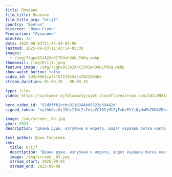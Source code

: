 ```yaml
---
title: Плаване
film_title: Плаване
film_title_org: "Drijf"
country: "Белгия"
Director: "Леви Ступс"
Production: "Лунаниме"
minutes: 15
date: 2025-08-03T11:43:54-05:00
lastmod: 2025-08-03T11:43:54-05:00
images:
  - /img/7Sgpv8SJA2XnKIYR3eh3AULPd6q.webp
thumbnail: /img/Drijf.jpeg
feature_image: /img/7Sgpv8SJA2XnKIYR3eh3AULPd6q.webp
show_watch_button: false
video_id: 2d3c0981ca7415f21955a5a7031994be
stream_duration: 01.09.25 - 08.09.25

type: films
video: https://customer-ojfdlxwm7xyjwjmt.cloudflarestream.com/2d3c0981ca7415f21955a5a7031994be/iframe?preload=true

hero_video_id: "92d9ffb2ccbc8116844b60322e39442e"
signed_token: "eyJhbGciOiJSUzI1NiIsImtpZCI6IjM1ZjFmNzFkYjQyNmRkZDNkZDk4NGZjMzdlZTllOGJmIn0.eyJzdWIiOiI3NWQ3NDJiNDE5ZDQyZTA0ZGRhZWQ5OTMxYzhjNWY1MyIsImtpZCI6IjM1ZjFmNzFkYjQyNmRkZDNkZDk4NGZjMzdlZTllOGJmIiwiZXhwIjoiMTc1NjgwMzYzNyIsIm5iZiI6IjE3NTY3OTY0MzciLCJhY2Nlc3NSdWxlcyI6W3siYWN0aW9uIjoiYWxsb3ciLCJ0eXBlIjoiaXAuZ2VvaXAuY291bnRyeSIsImNvdW50cnkiOlsiQkciXX1dfQ.ZBEf6iKdRRUQs0ZWsa9rcbIMsW2rlkfxDw7ox-Pw-JyadIv60vxgXTCmfJyMD6b4eq4LzvBillF8Z_Zkc2OSKB1SvKgYRg4s0oD4ipmGglZr7rxoaF9GREwg4wWBWCkioxLugpAMHvhm_3pFqxvN_qBAJ7Mxz4yzAGd6FKtjh0moTTHlt5sQ84C0_FcyK_QmfO04erD2Oe_YMRcRWxBN6BCeqqXV_tzYLdfJsRGokJBs-VDv_0Et_lIppMLDtpJJy9f_fzSgU_HVhK4HyxK4ys7fZACnCpuGgWTA4j9A_8ZFvlKLGlkyzBlWSzk6bV_G3EWdrsR430O2I2P8WwvUhA"

image: /img/screen__03.jpg
year: 2023
description: "Двама души, изгубени в морето, водят кървава битка както за оцеляването си, така и за спасяването на връзката си."

text_author: Дони Георгиев
seo:
  title: Drijf
  description: "Двама души, изгубени в морето, водят кървава битка както за оцеляването си, така и за спасяването на връзката си."
  image: /img/screen__03.jpg
  stream_start: 2025-09-01
  stream_end: 2025-09-08
---
```

